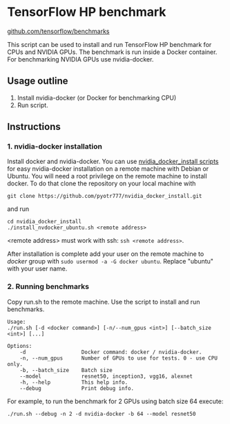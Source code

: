 # TensorFlow HP benchmark
[github.com/tensorflow/benchmarks ](https://github.com/tensorflow/benchmarks/tree/master/scripts/tf_cnn_benchmarks)

This script can be used to install and run TensorFlow HP benchmark for CPUs and NVIDIA GPUs. The benchmark is run inside a Docker container. For benchmarking NVIDIA GPUs use nvidia-docker. 

## Usage outline

1. Install nvidia-docker (or Docker for benchmarking CPU)
2. Run script.

## Instructions

### 1. nvidia-docker installation

Install docker and nvidia-docker. You can use [nvidia\_docker\_install scripts](https://github.com/pyotr777/nvidia_docker_install) for easy nvidia-docker installation on a remote machine with Debian or Ubuntu. You will need a root privilege on the remote machine to install docker. To do that clone the repository on your local machine with

```
git clone https://github.com/pyotr777/nvidia_docker_install.git
```

and run

```
cd nvidia_docker_install 
./install_nvdocker_ubuntu.sh <remote address>
```

\<remote address\> must work with ssh: `ssh <remote address>`.

After installation is complete add your user on the remote machine to *docker* group with  `sudo usermod -a -G docker ubuntu`. Replace "ubuntu" with your user name.

### 2. Running benchmarks
Copy run.sh to the remote machine. Use the script to install and run benchmarks. 

```
Usage:
./run.sh [-d <docker command>] [-n/--num_gpus <int>] [--batch_size <int>] [...]

Options:
	-d					Docker command: docker / nvidia-docker.
	-n, --num_gpus 		Number of GPUs to use for tests. 0 - use CPU only.
	-b, --batch_size	Batch size
	--model				resnet50, inception3, vgg16, alexnet
	-h, --help			This help info.
	--debug				Print debug info.
```	

For example, to run the benchmark for 2 GPUs using batch size 64 execute:

```
./run.sh --debug -n 2 -d nvidia-docker -b 64 --model resnet50
```



